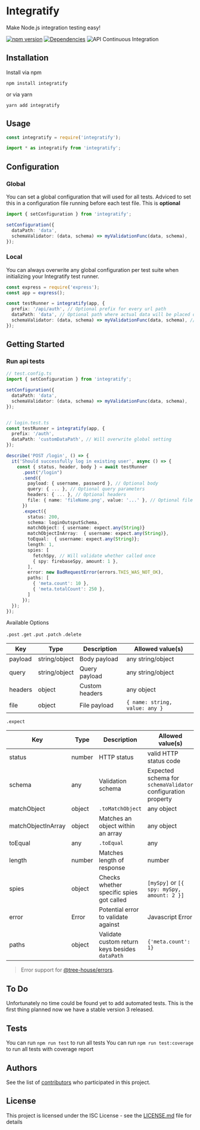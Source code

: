 # Integratify

Make Node.js integration testing easy!

[![npm version](https://badge.fury.io/js/integratify.svg)](https://badge.fury.io/js/integratify)
[![Dependencies](https://david-dm.org/knor-el-snor/integratify.svg)](https://david-dm.org/knor-el-snor/integratify.svg)
![API Continuous Integration](https://github.com/knor-el-snor/integratify/workflows/API%20Continuous%20Integration/badge.svg)

## Installation

Install via npm

```shell
npm install integratify
```

or via yarn

```shell
yarn add integratify
```

## Usage

```javascript
const integratify = require('integratify');
```

```javascript
import * as integratify from 'integratify';
```

## Configuration

### Global

You can set a global configuration that will used for all tests. Adviced to set this in a configuration file running before each test file. This is **optional**

```typescript
import { setConfiguration } from 'integratify';

setConfiguration({
  dataPath: 'data',
  schemaValidator: (data, schema) => myValidationFunc(data, schema),
});
```

### Local

You can always overwrite any global configuration per test suite when initializing your Integratify test runner.

```typescript
const express = require('express');
const app = express();

const testRunner = integratify(app, {
  prefix: '/api/auth', // Optional prefix for every url path
  dataPath: 'data', // Optional path where actual data will be placed on.
  schemaValidator: (data, schema) => myValidationFunc(data, schema), // Function to validate data against a schema
});
```

## Getting Started

### Run api tests

```typescript
// test.config.ts
import { setConfiguration } from 'integratify';

setConfiguration({
  dataPath: 'data',
  schemaValidator: (data, schema) => myValidationFunc(data, schema),
});


// login.test.ts
const testRunner = integratify(app, {
  prefix: '/auth',
  dataPath: 'customDataPath', // Will overwrite global setting
});

describe('POST /login', () => {
  it('Should successfully log in existing user', async () => {
    const { status, header, body } = await testRunner
      .post("/login")
      .send({
        payload: { username, password }, // Optional body
        query: { ... }, // Optional query parameters
        headers: { ... }, // Optional headers
        file: { name: 'fileName.png', value: '...' }, // Optional file
      })
      .expect({
        status: 200,
        schema: loginOutsputSchema,
        matchObject: { username: expect.any(String)}
        matchObjectInArray:  { username: expect.any(String)},
        toEqual:  { username: expect.any(String)};
        length: 1,
        spies: [
          fetchSpy, // Will validate whether called once
          { spy: firebaseSpy, amount: 1 },
        ],
        error: new BadRequestError(errors.THIS_WAS_NOT_OK),
        paths: [
          { 'meta.count': 10 },
          { 'meta.totalCount': 250 },
        ]
      });
  });
});
```

Available Options

`.post` `.get` `.put` `.patch` `.delete`

| Key     | Type          | Description    | Allowed value(s)               |
| ------- | ------------- | -------------- | ------------------------------ |
| payload | string/object | Body payload   | any string/object              |
| query   | string/object | Query payload  | any string/object              |
| headers | object        | Custom headers | any object                     |
| file    | object        | File payload   | `{ name: string, value: any }` |

`.expect`

| Key                | Type   | Description                                    | Allowed value(s)                                             |
| ------------------ | ------ | ---------------------------------------------- | ------------------------------------------------------------ |
| status             | number | HTTP status                                    | valid HTTP status code                                       |
| schema             | any    | Validation schema                              | Expected schema for `schemaValidator` configuration property |
| matchObject        | object | `.toMatchObject`                               | any object                                                   |
| matchObjectInArray | object | Matches an object within an array              | any object                                                   |
| toEqual            | any    | `.toEqual`                                     | any                                                          |
| length             | number | Matches length of response                     | number                                                       |
| spies              | object | Checks whether specific spies got called       | `[mySpy]` or `[{ spy: mySpy, amount: 2 }]`                   |
| error              | Error  | Potential error to validate against            | Javascript Error                                             |
| paths              | object | Validate custom return keys besides `dataPath` | `{'meta.count': 1}`                                          |

> Error support for [@tree-house/errors](https://github.com/knor-el-snor/tree-house/tree/master/packages/errors).

## To Do

Unfortunately no time could be found yet to add automated tests. This is the first thing planned now we have a stable version 3 released.

## Tests

You can run `npm run test` to run all tests
You can run `npm run test:coverage` to run all tests with coverage report

## Authors

See the list of [contributors](https://github.com/knor-el-snor/integratify/contributors) who participated in this project.

## License

This project is licensed under the ISC License - see the [LICENSE.md](LICENSE.md) file for details
